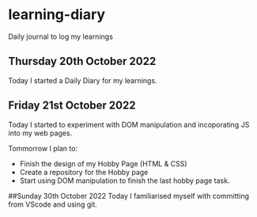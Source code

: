 # learning-diary
Daily journal to log my learnings


## Thursday 20th October 2022

Today I started a Daily Diary for my learnings.

## Friday 21st October 2022

Today I started to experiment with DOM manipulation and incoporating JS into my web pages.

Tommorrow I plan to:
- Finish the design of my Hobby Page (HTML & CSS)
- Create a repository for the Hobby page
- Start using DOM manipulation to finish the last hobby page task.

##Sunday 30th October 2022
Today I familiarised myself with committing from VScode and using git.


